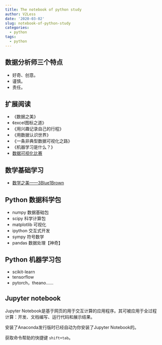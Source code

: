 ```yaml
---
title: The notebook of python study
author: V2Less
date: '2020-03-02'
slug: notebook-of-python-study
categories:
  - python
tags:
  - python
---
```


## 数据分析师三个特点
* 好奇、创意。
* 谨慎。
* 责任。

## 扩展阅读
* 《数据之美》
* 《excel图标之道》
* 《用兴趣记录自己的行程》
* 《用数据认识世界》
* 《一条非典型数据可视化之路》
* 《机器学习是什么？》
* [数据可视化比赛](https://www.informationisbeautifulawards.com/)

## 数学基础学习
* [数学之美——3Blue1Brown](https://space.bilibili.com/88461692?from=search&seid=16195116322040922561)

## Python 数据科学包
* numpy 数据基础包
* scipy 科学计算包
* matplotlib 可视化
* ipython 交互式开发
* sympy 符号数学
* pandas 数据处理【神奇】

## Python 机器学习包
* scikit-learn
* tensorflow
* pytorch，theano……

## Jupyter notebook

Jupyter Notebook是基于网页的用于交互计算的应用程序。其可被应用于全过程计算：开发、文档编写、运行代码和展示结果。

安装了Anaconda发行版时已经自动为你安装了Jupyter Notebook的。

获取命令帮助的快捷键 `shift+tab`。


